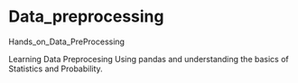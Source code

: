 # Data_preprocessing
Hands_on_Data_PreProcessing

Learning Data Preprocesing Using pandas and understanding the basics of Statistics and Probability.

